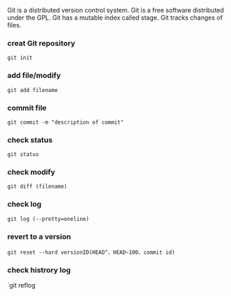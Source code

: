 Git is a distributed version control system.
Git is a free software distributed under the GPL.
Git has a mutable index called stage. 
Git tracks changes of files.  

### creat Git repository 
`git init`  

### add file/modify  
`git add filename`  

### commit file  
`git commit -m "description of commit" `  

### check status  
`git status`  

### check modify  
`git diff (filename)`  

### check log  
`git log (--pretty=oneline)`  

### revert to a version  
`git reset --hard versionID(HEAD^、HEAD~100、commit id)`  

### check histrory log  
`git reflog

